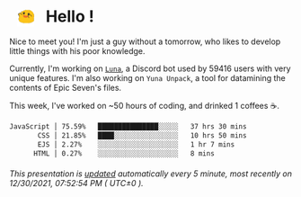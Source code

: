 <h1>   <img src="./spoink.gif" style="vertical-align:middle;" width="30px">   Hello ! </h1>

Nice to meet you! I'm just a guy without a tomorrow, who likes to develop little things with his poor knowledge.

Currently, I'm working on <a href='https://github.com/Asgarrrr/Luna'>`Luna`</a>, a Discord bot used by 59416 users with very unique features. I'm also working on `Yuna Unpack`, a tool for datamining the contents of Epic Seven's files.

This week, I've worked on ~50 hours of coding, and drinked 1 coffees ☕.

```
JavaScript │ 75.59%   ███████████████░░░░░   37 hrs 30 mins
       CSS │ 21.85%   ████░░░░░░░░░░░░░░░░   10 hrs 50 mins
       EJS │ 2.27%    ░░░░░░░░░░░░░░░░░░░░   1 hr 7 mins
      HTML │ 0.27%    ░░░░░░░░░░░░░░░░░░░░   8 mins
```

###### This presentation is [updated](https://github.com/Asgarrrr) automatically every 5 minute, most recently on 12/30/2021, 07:52:54 PM ( UTC±0 ).